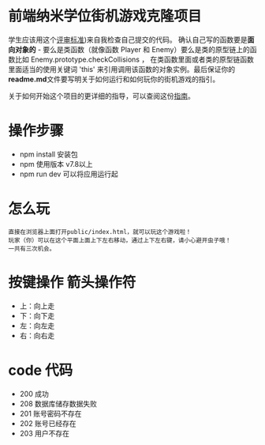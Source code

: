 
前端纳米学位街机游戏克隆项目
===============================

学生应该用这个[评审标准](https://review.udacity.com/#!/rubrics/499/view))来自我检查自己提交的代码。 确认自己写的函数要是**面向对象的** -  要么是类函数（就像函数 Player 和 Enemy）要么是类的原型链上的函数比如 Enemy.prototype.checkCollisions ， 在类函数里面或者类的原型链函数里面适当的使用关键词 'this' 来引用调用该函数的对象实例。最后保证你的**readme.md**文件要写明关于如何运行和如何玩你的街机游戏的指引。

关于如何开始这个项目的更详细的指导，可以查阅这份[指南](https://gdgdocs.org/document/d/1v01aScPjSWCCWQLIpFqvg3-vXLH2e8_SZQKC8jNO0Dc/pub?embedded=true)。

# 操作步骤

* npm install 安装包
* npm 使用版本 v7.8以上
* npm run dev 可以将应用运行起

# 怎么玩

    直接在浏览器上面打开public/index.html，就可以玩这个游戏啦！
    玩家（你）可以在这个平面上面上下左右移动，通过上下左右键，请小心避开虫子哦！
    一共有三次机会。
    
# 按键操作 箭头操作符

* 上：向上走
* 下：向下走
* 左：向左走
* 右：向右走

# code 代码

* 200 成功
* 208 数据库储存数据失败
* 201 账号密码不存在
* 202 账号已经存在
* 203 用户不存在
